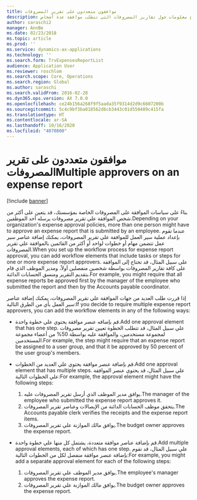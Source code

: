 ```yaml
---
title: موافقون متعددون على تقرير المصروفات
description: يقدم هذا الموضوع معلومات حول تقارير المصروفات التي تتطلب موافقة عدة أشخاص.
author: saraschi2
manager: AnnBe
ms.date: 02/23/2018
ms.topic: article
ms.prod: ''
ms.service: dynamics-ax-applications
ms.technology: ''
ms.search.form: TrvExpensesReportList
audience: Application User
ms.reviewer: roschlom
ms.search.scope: Core, Operations
ms.search.region: Global
ms.author: saraschi
ms.search.validFrom: 2016-02-28
ms.dyn365.ops.version: AX 7.0.0
ms.openlocfilehash: ce24b156a268f9f5aada35f9314d2d9c6607200b
ms.sourcegitcommit: 5c4c9bf3ba018562d6cb3443c01d550489c415fa
ms.translationtype: HT
ms.contentlocale: ar-SA
ms.lasthandoff: 10/16/2020
ms.locfileid: "4070800"
---
```

# <a name="multiple-approvers-on-an-expense-report"></a><span data-ttu-id="cfdc1-103">موافقون متعددون على تقرير المصروفات</span><span class="sxs-lookup"><span data-stu-id="cfdc1-103">Multiple approvers on an expense report</span></span>

[!include [banner](../includes/banner.md)]

<span data-ttu-id="cfdc1-104">بناءً على سياسات الموافقة على المصروفات الخاصة بمؤسستك، قد يتعين على أكثر من شخص الموافقة علي تقرير مصروفات يرسله أحد الموظفين.</span><span class="sxs-lookup"><span data-stu-id="cfdc1-104">Depending on your organization's expense approval policies, more than one person might have to approve an expense report that is submitted by an employee.</span></span> <span data-ttu-id="cfdc1-105">عندما تقوم بإعداد عملية سير العمل للموافقة علي تقرير المصروفات، يمكنك إضافة عناصر سير عمل تتضمن مهام أو خطوات لواحد أو أكثر من القائمين بالموافقة علي تقرير المصروفات.</span><span class="sxs-lookup"><span data-stu-id="cfdc1-105">When you set up the workflow process for expense report approval, you can add workflow elements that include tasks or steps for one or more expense report approvers.</span></span> <span data-ttu-id="cfdc1-106">على سبيل المثال، قد تحتاج إلى الموافقة على كافة تقارير المصروفات بواسطة شخصين منفصلين أولاً، ومدير الموظف الذي قام بتقديم التقرير ومنسق الحسابات الدائنة.</span><span class="sxs-lookup"><span data-stu-id="cfdc1-106">For example, you might require that all expense reports be approved first by the manager of the employee who submitted the report and then by the Accounts payable coordinator.</span></span>

<span data-ttu-id="cfdc1-107">إذا قررت طلب العديد من جهات الموافقة علي تقرير المصروفات، يمكنك إضافة عناصر سير العمل بأي من الطرق التالية:</span><span class="sxs-lookup"><span data-stu-id="cfdc1-107">If you decide to require multiple expense report approvers, you can add the workflow elements in any of the following ways:</span></span>

- <span data-ttu-id="cfdc1-108">قم بإضافه عنصر موافقة يحتوي علي خطوة واحدة.</span><span class="sxs-lookup"><span data-stu-id="cfdc1-108">Add one approval element that has one step.</span></span> <span data-ttu-id="cfdc1-109">علي سبيل المثال، قد تتطلب الخطوة تعيين تقرير مصروفات لمجموعة مستخدمين، والموافقة عليه بواسطة 50% من أعضاء مجموعة المستخدمين.</span><span class="sxs-lookup"><span data-stu-id="cfdc1-109">For example, the step might require that an expense report be assigned to a user group, and that it be approved by 50 percent of the user group's members.</span></span>
- <span data-ttu-id="cfdc1-110">قم بإضافة عنصر موافقة يحتوي علي العديد من الخطوات.</span><span class="sxs-lookup"><span data-stu-id="cfdc1-110">Add one approval element that has multiple steps.</span></span> <span data-ttu-id="cfdc1-111">علي سبيل المثال، قد يحتوي عنصر الموافقة علي الخطوات التالية:</span><span class="sxs-lookup"><span data-stu-id="cfdc1-111">For example, the approval element might have the following steps:</span></span>

    1. <span data-ttu-id="cfdc1-112">يوافق مدير الموظف الذي أرسل تقرير المصروفات عليه.</span><span class="sxs-lookup"><span data-stu-id="cfdc1-112">The manager of the employee who submitted the expense report approves it.</span></span>
    2. <span data-ttu-id="cfdc1-113">يتحقق موظف الحسابات الدائنة من الإيصالات وعناصر تقرير المصروفات.</span><span class="sxs-lookup"><span data-stu-id="cfdc1-113">The Accounts payable clerk verifies the receipts and the expense report items.</span></span>
    3. <span data-ttu-id="cfdc1-114">يوافق مالك الموازنة علي تقرير المصروفات.</span><span class="sxs-lookup"><span data-stu-id="cfdc1-114">The budget owner approves the expense report.</span></span>

- <span data-ttu-id="cfdc1-115">قم بإضافة عناصر موافقة متعددة، يشتمل كل منها علي خطوة واحدة.</span><span class="sxs-lookup"><span data-stu-id="cfdc1-115">Add multiple approval elements, each of which has one step.</span></span> <span data-ttu-id="cfdc1-116">علي سبيل المثال، قد تقوم بإضافة عنصر موافقة منفصل لكل من الخطوات التالية:</span><span class="sxs-lookup"><span data-stu-id="cfdc1-116">For example, you might add a separate approval element for each of the following steps:</span></span>

    1. <span data-ttu-id="cfdc1-117">يوافق مدير الموظف علي تقرير المصروفات.</span><span class="sxs-lookup"><span data-stu-id="cfdc1-117">The employee's manager approves the expense report.</span></span>
    2. <span data-ttu-id="cfdc1-118">يوافق مالك الموازنة علي تقرير المصروفات.</span><span class="sxs-lookup"><span data-stu-id="cfdc1-118">The budget owner approves the expense report.</span></span>
